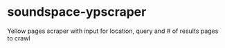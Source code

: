 # soundspace-ypscraper
Yellow pages scraper with input for location, query and # of results pages to crawl
